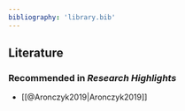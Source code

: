 ```yaml
---
bibliography: 'library.bib'
---
```


## Literature

### Recommended in _Research Highlights_
* [[@Aronczyk2019|Aronczyk2019]]